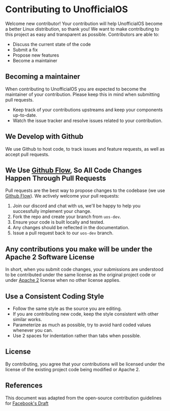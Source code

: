 # Contributing to UnofficialOS
Welcome new contributor!  Your contribution will help UnofficialOS become a better Linux distribution, so thank you! We want to make contributing to this project as easy and transparent as possible.  Contributors are able to:

- Discuss the current state of the code
- Submit a fix
- Propose new features
- Become a maintainer

## Becoming a maintainer
When contributing to UnofficialOS you are expected to become the maintainer of your contribution.  Please keep this in mind when submitting pull requests.
* Keep track of your contributions upstreams and keep your components up-to-date.
* Watch the issue tracker and resolve issues related to your contribution.

## We Develop with Github
We use Github to host code, to track issues and feature requests, as well as accept pull requests.

## We Use [Github Flow](https://guides.github.com/introduction/flow/index.html), So All Code Changes Happen Through Pull Requests
Pull requests are the best way to propose changes to the codebase (we use [Github Flow](https://guides.github.com/introduction/flow/index.html)). We actively welcome your pull requests:

1. Join our discord and chat with us, we'll be happy to help you successfully implement your change.
2. Fork the repo and create your branch from `uos-dev`.
3. Ensure your code is built locally and tested.
4. Any changes should be reflected in the documentation.
5. Issue a pull request back to our `uos-dev` branch.

## Any contributions you make will be under the Apache 2 Software License
In short, when you submit code changes, your submissions are understood to be contributed under the same license as the original project code or under [Apache 2](https://choosealicense.com/licenses/apache-2.0/) license when no other license applies.

## Use a Consistent Coding Style
* Follow the same style as the source you are editing.
* If you are contributing new code, keep the style consistent with other similar works.
* Parameterize as much as possible, try to avoid hard coded values whenever you can.
* Use 2 spaces for indentation rather than tabs when possible.

## License
By contributing, you agree that your contributions will be licensed under the license of the existing project code being modified or Apache 2.

## References
This document was adapted from the open-source contribution guidelines for [Facebook's Draft](https://github.com/facebook/draft-js/blob/a9316a723f9e918afde44dea68b5f9f39b7d9b00/CONTRIBUTING.md)